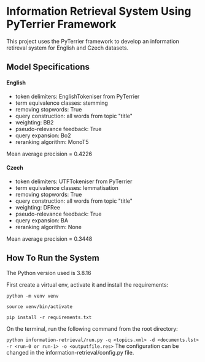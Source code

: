 # Information Retrieval System Using PyTerrier Framework

This project uses the PyTerrier framework to develop an information retireval system for English and Czech datasets.

## Model Specifications

#### English

- token delimiters: EnglishTokeniser from PyTerrier
- term equivalence classes: stemming
- removing stopwords: True
- query construction: all words from topic "title"
- weighting: BB2
- pseudo-relevance feedback: True
- query expansion: Bo2
- reranking algorithm: MonoT5

Mean average precision = 0.4226


#### Czech

- token delimiters: UTFTokeniser from PyTerrier
- term equivalence classes: lemmatisation
- removing stopwords: True
- query construction: all words from topic "title"
- weighting: DFRee
- pseudo-relevance feedback: True
- query expansion: BA
- reranking algorithm: None

Mean average precision = 0.3448

## How To Run the System

The Python version used is 3.8.16

First create a virtual env, activate it and install the requirements:

`
python -m venv venv
`

`
source venv/bin/activate
`

`
pip install -r requirements.txt
`

On the terminal, run the following command from the root directory:

`
python information-retrieval/run.py -q <topics.xml> -d <documents.lst> -r <run-0 or run-1> -o <outputfile.res>
`
The configuration can be changed in the information-retrieval/config.py file.